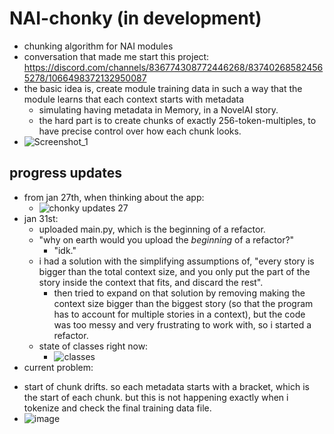 # NAI-chonky (in development)
- chunking algorithm for NAI modules
- conversation that made me start this project: https://discord.com/channels/836774308772446268/837402685824565278/1066498372132950087
- the basic idea is, create module training data in such a way that the module learns that each context starts with metadata
  + simulating having metadata in Memory, in a NovelAI story.
  + the hard part is to create chunks of exactly 256-token-multiples, to have precise control over how each chunk looks.
- ![Screenshot_1](https://user-images.githubusercontent.com/112716905/214617548-5f6d65e9-fc6e-4a4c-b3f3-4955fe9451fd.png)

## progress updates
- from jan 27th, when thinking about the app:
  + ![chonky updates 27](https://user-images.githubusercontent.com/112716905/214974378-d609e812-058c-4ba7-9a10-e1b920b54c92.png)
- jan 31st:
  + uploaded main.py, which is the beginning of a refactor.
  + "why on earth would you upload the *beginning* of a refactor?"
    - "idk."
  + i had a solution with the simplifying assumptions of, "every story is bigger than the total context size, and you only put the part of the story inside the context that fits, and discard the rest".
    - then tried to expand on that solution by removing making the context size bigger than the biggest story (so that the program has to account for multiple stories in a context), but the code was too messy and very frustrating to work with, so i started a refactor.
  + state of classes right now:
    - ![classes](https://user-images.githubusercontent.com/112716905/216024724-9c0f0640-cacb-467d-b52d-19585fa4f699.png)
 - current problem:
  + start of chunk drifts. so each metadata starts with a bracket, which is the start of each chunk. but this is not happening exactly when i tokenize and check the final training data file.
  + ![image](https://user-images.githubusercontent.com/112716905/216539810-5175a994-2849-454c-8a92-4e592d573025.png)
